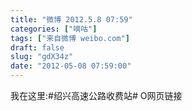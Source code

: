 ```yaml
---
title: "微博 2012.5.8 07:59"
categories: ["嘀咕"]
tags: ["来自微博 weibo.com"]
draft: false
slug: "gdX34z"
date: "2012-05-08 07:59:00"
---
```


<p>我在这里:#绍兴高速公路收费站# O网页链接 ​​​​</p>

